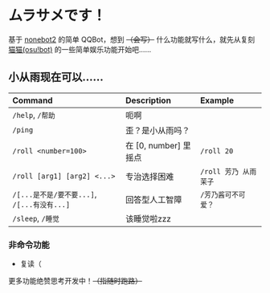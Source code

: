 # ムラサメです！

基于 [nonebot2](https://github.com/nonebot/nonebot2) 的简单 QQBot，想到 ~~（会写）~~ 什么功能就写什么，就先从复刻 [猫猫(osu!bot)](https://github.com/Monodesu/osucat) 的一些简单娱乐功能开始吧……

## 小从雨现在可以……

| Command                                     | Description             | Example                |
| :------------------------------------------ | :---------------------- | :--------------------- |
| `/help`, `/帮助`                            | 呃啊                    |                        |
| `/ping`                                     | 歪？是小从雨吗？        |                        |
| `/roll <number=100>`                        | 在 \[0, number\] 里摇点 | `/roll 20`             |
| `/roll [arg1] [arg2] <...>`                 | 专治选择困难            | `/roll 芳乃 从雨 茉子` |
| `/[...是不是/要不要...]`, `/[...有没有...]` | 回答型人工智障          | `/芳乃酱可不可爱？`    |
| `/sleep`, `/睡觉`                           | 该睡觉啦zzz             |                        |

### 非命令功能

- 复读（

更多功能绝赞思考开发中！~~（指随时跑路）~~
